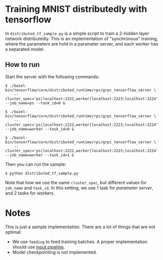 # Training MNIST distributedly with tensorflow

In `distributed_tf_sample.py` is a simple script to train a 2-hidden layer network distributedly.
This is an implementation of "synchronous" training, where the parameters are hold
in a parameter server, and each worker has a separated model.

## How to run

Start the server with the following commands:

    $ ./bazel-bin/tensorflow/core/distributed_runtime/rpc/grpc_tensorflow_server \
        --cluster_spec='ps|localhost:2222,worker|localhost:2223;localhost:2224' --job_name=ps --task_id=0 &

    $ ./bazel-bin/tensorflow/core/distributed_runtime/rpc/grpc_tensorflow_server \
        --cluster_spec='ps|localhost:2222,worker|localhost:2223;localhost:2224' --job_name=worker --task_id=0 &

    $ ./bazel-bin/tensorflow/core/distributed_runtime/rpc/grpc_tensorflow_server \
        --cluster_spec='ps|localhost:2222,worker|localhost:2223;localhost:2224' --job_name=worker --task_id=1 &

Then you can run the sample:

    $ python distributed_tf_sample.py
    
Note that how we use the same `cluster_spec`, but different values for `job_name` and `task_id`. 
In this setting, we use 1 task for _parameter server_, and 2 tasks for workers.

# Notes
This is just a sample implementation. There are a lot of things that are not optimal:

- We use `feeding` to feed training batches. A proper implementation should 
use [input pipeline](https://www.tensorflow.org/versions/r0.7/how_tos/reading_data/index.html).
- Model checkpointing is not implemented.

